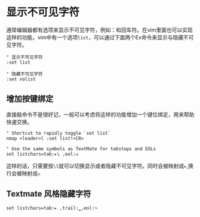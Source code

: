 显示不可见字符
=================

通常编辑器都有选项来显示不可见字符，例如：<Tab>和回车符。在vim里面也可以实现这样的功能，vim中有一个选项`list`，可以通过下面两个Ex命令来显示与隐藏不可见字符。
```viml
" 显示不可见字符
:set list

" 隐藏不可见字符
:set nolist
```

增加按键绑定
------------------
直接敲命令不是很好记，一般可以考虑将这样的功能增加一个键位绑定，用来帮助快速交换。

```viml
" Shortcut to rapidly toggle `set list`
nmap <leader>l :set list!<CR>

" Use the same symbols as TextMate for tabstops and EOLs
set listchars=tab:▸\ ,eol:☠
```

这样的话，只需要按`\l`就可以切换显示或者隐藏不可见字符。同时<Tab>会被映射成`▸`,换行会被映射成`☠`


Textmate 风格隐藏字符
------------------

```viml
set listchars=tab:▸ ,trail:␣,eol:¬
```
